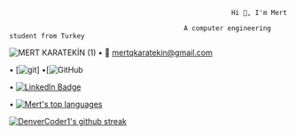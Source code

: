                                                             Hi 👋, I'm Mert
                                      
                                                A computer engineering student from Turkey
                                                
![MERT KARATEKİN (1)](https://user-images.githubusercontent.com/80035118/226667985-d4219639-fe40-46d2-aefb-5d6abc41c8f3.png)   • 📧 mertqkaratekin@gmail.com                                                

• [![git](https://img.shields.io/badge/--F05032?logo=git&logoColor=ffffff)]
•[![GitHub](https://img.shields.io/badge/--181717?logo=github&logoColor=ffffff)


• [![Linkedln Badge](https://img.shields.io/badge/-Linkedln-000?style=quare&labelColor=000&logo=Linkedln&logoColor=white&link=link)](https://www.linkedin.com/in/mert-karatekin-577a29202/) 

• [![Mert's top languages](https://github-readme-stats.vercel.app/api/top-langs/?username=mertkaratekin&theme=blue-green)](https://github.com/mertkaratekin/github-readme-md.)

[![DenverCoder1's github streak](https://github-readme-streak-stats.herokuapp.com/?user=mertkaratekin&theme=blue-green)](https://github.com/mertkaratekin/github-readme-streak-stats)
